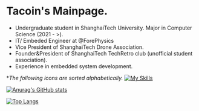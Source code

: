 # Tacoin's Mainpage.

* Undergraduate student in ShanghaiTech University. Major in Computer Science (2021 - >).
* IT/ Embeded Engineer at @ForePhysics
* Vice President of ShanghaiTech Drone Association.
* Founder&President of ShanghaiTech TechRetro club (unofficial student association).
* Experience in embedded system development.

**The following icons are sorted alphabetically.*
[![My Skills](https://skillicons.dev/icons?i=ae,anaconda,arduino,c,cpp,cmake,debian,discord,docker,git,github,githubactions,gitlab,gmail,js,latex,linux,md,matlab,mint,powershell,ps,pr,py,pytorch,qt,raspberrypi,stackoverflow,twitter,ubuntu,visualstudio,vscode,windows)](https://skillicons.dev)

[![Anurag's GitHub stats](https://github-readme-stats.vercel.app/api?username=wzqvip)](https://github.com/anuraghazra/github-readme-stats)

[![Top Langs](https://github-readme-stats.vercel.app/api/top-langs/?username=wzqvip&layout=donut)](https://github.com/anuraghazra/github-readme-stats)

